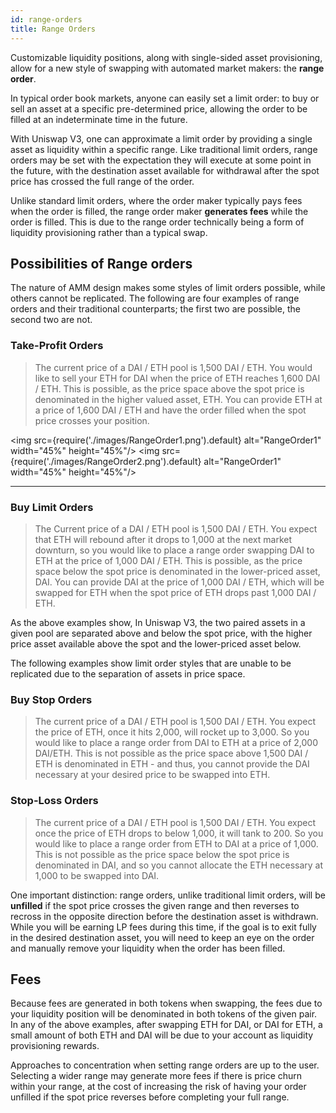 ```yaml
---
id: range-orders
title: Range Orders
---
```

Customizable liquidity positions, along with single-sided asset provisioning, allow for a new style of swapping with automated market makers: the **range order**.

In typical order book markets, anyone can easily set a limit order: to buy or sell an asset at a specific pre-determined price, allowing the order to be filled at an indeterminate time in the future. 

With Uniswap V3, one can approximate a limit order by providing a single asset as liquidity within a specific range. Like traditional limit orders, range orders may be set with the expectation they will execute at some point in the future, with the destination asset available for withdrawal after the spot price has crossed the full range of the order. 

Unlike standard limit orders, where the order maker typically pays fees when the order is filled, the range order maker **generates fees** while the order is filled. This is due to the range order technically being a form of liquidity provisioning rather than a typical swap. 

## Possibilities of Range orders

The nature of AMM design makes some styles of limit orders possible, while others cannot be replicated. The following are four examples of range orders and their traditional counterparts; the first two are possible, the second two are not. 


### Take-Profit Orders

> The current price of a DAI / ETH pool is 1,500 DAI / ETH. You would like to sell your ETH for DAI when the price of ETH reaches 1,600 DAI / ETH. This is possible, as the price space above the spot price is denominated in the higher valued asset, ETH. You can provide ETH at a price of 1,600 DAI / ETH and have the order filled when the spot price crosses your position.

<img src={require('./images/RangeOrder1.png').default} alt="RangeOrder1" width="45%" height="45%"/>
<img src={require('./images/RangeOrder2.png').default} alt="RangeOrder1" width="45%" height="45%"/>

---

### Buy Limit Orders

> The Current price of a DAI / ETH pool is 1,500 DAI / ETH. You expect that ETH will rebound after it drops to 1,000 at the next market downturn, so you would like to place a range order swapping DAI to ETH at the price of 1,000 DAI / ETH. This is possible, as the price space below the spot price is denominated in the lower-priced asset, DAI. You can provide DAI at the price of 1,000 DAI / ETH, which will be swapped for ETH when the spot price of ETH drops past 1,000 DAI / ETH.


As the above examples show, In Uniswap V3, the two paired assets in a given pool are separated above and below the spot price, with the higher price asset available above the spot and the lower-priced asset below. 

The following examples show limit order styles that are unable to be replicated due to the separation of assets in price space.

### Buy Stop Orders

> The current price of a DAI / ETH pool is 1,500 DAI / ETH. You expect the price of ETH, once it hits 2,000, will rocket up to 3,000. So you would like to place a range order from DAI to ETH at a price of 2,000 DAI/ETH. This is not possible as the price space above 1,500 DAI / ETH is denominated in ETH - and thus, you cannot provide the DAI necessary at your desired price to be swapped into ETH.

### Stop-Loss Orders

> The current price of a DAI / ETH pool is 1,500 DAI / ETH. You expect once the price of ETH drops to below 1,000, it will tank to 200. So you would like to place a range order from ETH to DAI at a price of 1,000. This is not possible as the price space below the spot price is denominated in DAI, and so you cannot allocate the ETH necessary at 1,000 to be swapped into DAI. 

One important distinction: range orders, unlike traditional limit orders, will be **unfilled** if the spot price crosses the given range and then reverses to recross in the opposite direction before the destination asset is withdrawn. While you will be earning LP fees during this time, if the goal is to exit fully in the desired destination asset, you will need to keep an eye on the order and manually remove your liquidity when the order has been filled.

## Fees
 
Because fees are generated in both tokens when swapping, the fees due to your liquidity position will be denominated in both tokens of the given pair. In any of the above examples, after swapping ETH for DAI, or DAI for ETH, a small amount of both ETH and DAI will be due to your account as liquidity provisioning rewards.

Approaches to concentration when setting range orders are up to the user. Selecting a wider range may generate more fees if there is price churn within your range, at the cost of increasing the risk of having your order unfilled if the spot price reverses before completing your full range.